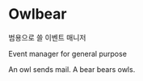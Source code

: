 # Owlbear

범용으로 쓸 이벤트 매니저

Event manager for general purpose


An owl sends mail.
A bear bears owls.

